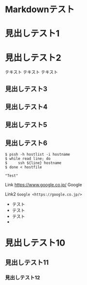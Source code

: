 Markdownテスト
==

見出しテスト1
=======

見出しテスト2
=

テキスト
テキスト
テキスト

見出しテスト3
-------

見出しテスト4
---

見出しテスト5
-
見出しテスト6
-
```
$ pssh -h hostlist -i hostname
$ while read line; do
$     ssh ${line} hostname
$ done < hostfile
```
```
"Test"
```

Link https://www.google.co.jp/ Google

Link2 `Google <https://google.co.jp/>`

* テスト
* テスト
* テスト
* 


# 見出しテスト10
## 見出しテスト11
### 見出しテスト12
